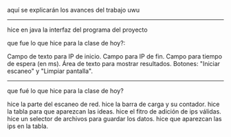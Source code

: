 aquí se explicarán los avances del trabajo uwu

-----------------------------------------------

hice en java la interfaz del programa del proyecto

que fue lo que hice para la clase de hoy?:

Campo de texto para IP de inicio.
Campo para IP de fin.
Campo para tiempo de espera (en ms).
Área de texto para mostrar resultados.
Botones: "Iniciar escaneo" y "Limpiar pantalla".

-----------------------------------------------

que fué lo que hice para la clase de hoy?

hice la parte del escaneo de red. 
hice la barra de carga y su contador.
hice la tabla para que aparezcan las ideas.
hice el fitro de adición de ips válidas.
hice un selector de archivos para guardar los datos.
hice que aparezcan las ips en la tabla.